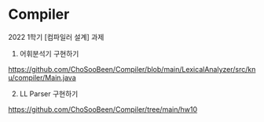 # Compiler
2022 1학기 [컴파일러 설계] 과제

1. 어휘분석기 구현하기

https://github.com/ChoSooBeen/Compiler/blob/main/LexicalAnalyzer/src/knu/compiler/Main.java

2. LL Parser 구현하기

https://github.com/ChoSooBeen/Compiler/tree/main/hw10

